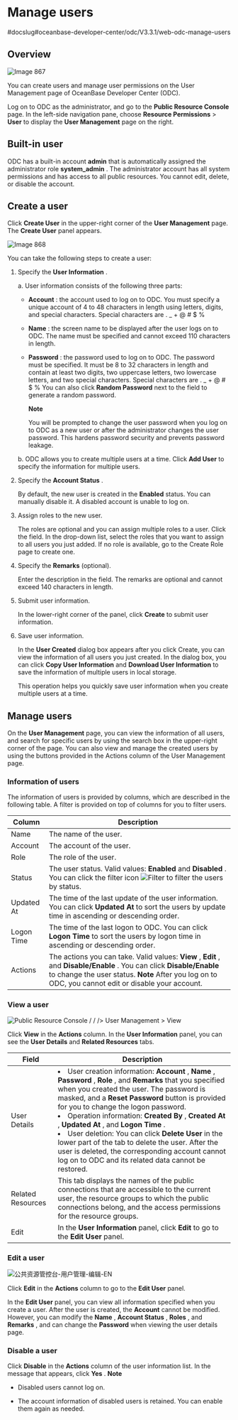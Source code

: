 Manage users 
=================================
#docslug#oceanbase-developer-center/odc/V3.3.1/web-odc-manage-users


Overview 
-----------------------------

![Image 867](https://help-static-aliyun-doc.aliyuncs.com/assets/img/en-US/0113133561/p308934.png)

You can create users and manage user permissions on the User Management page of OceanBase Developer Center (ODC). 

Log on to ODC as the administrator, and go to the **Public Resource Console** page. In the left-side navigation pane, choose **Resource Permissions** \> **User** to display the **User Management** page on the right.

Built-in user 
----------------------------------

ODC has a built-in account **admin** that is automatically assigned the administrator role **system_admin** . The administrator account has all system permissions and has access to all public resources. You cannot edit, delete, or disable the account.

Create a user 
----------------------------------

Click **Create User** in the upper-right corner of the **User Management** page. The **Create User** panel appears. 

![Image 868](https://help-static-aliyun-doc.aliyuncs.com/assets/img/en-US/8818379361/p308936.png)

You can take the following steps to create a user:

1. Specify the **User Information** . 

   a. User information consists of the following three parts:

      * **Account** : the account used to log on to ODC. You must specify a unique account of 4 to 48 characters in length using letters, digits, and special characters. Special characters are . _ + @ # $ %

        
      
      * **Name** : the screen name to be displayed after the user logs on to ODC. The name must be specified and cannot exceed 110 characters in length.

        
      
      * **Password** : the password used to log on to ODC. The password must be specified. It must be 8 to 32 characters in length and contain at least two digits, two uppercase letters, two lowercase letters, and two special characters. Special characters are . _ + @ # $ % You can also click **Random Password** next to the field to generate a random password. 

        **Note**

        

        You will be prompted to change the user password when you log on to ODC as a new user or after the administrator changes the user password. This hardens password security and prevents password leakage.
        
      

      
   
   b. ODC allows you to create multiple users at a time. Click **Add User** to specify the information for multiple users.

      
   

   

2. Specify the **Account Status** . 

   By default, the new user is created in the **Enabled** status. You can manually disable it. A disabled account is unable to log on.
   

3. Assign roles to the new user. 

   The roles are optional and you can assign multiple roles to a user. Click the field. In the drop-down list, select the roles that you want to assign to all users you just added. If no role is available, go to the Create Role page to create one.
   

4. Specify the **Remarks** (optional). 

   Enter the description in the field. The remarks are optional and cannot exceed 140 characters in length.
   

5. Submit user information. 

   In the lower-right corner of the panel, click **Create** to submit user information.
   

6. Save user information. 

   In the **User Created** dialog box appears after you click Create, you can view the information of all users you just created. In the dialog box, you can click **Copy User Information** and **Download User Information** to save the information of multiple users in local storage. 

   This operation helps you quickly save user information when you create multiple users at a time.
   




Manage users 
---------------------------------

On the **User Management** page, you can view the information of all users, and search for specific users by using the search box in the upper-right corner of the page. You can also view and manage the created users by using the buttons provided in the Actions column of the User Management page. 

### Information of users 

The information of users is provided by columns, which are described in the following table. A filter is provided on top of columns for you to filter users. 


|   Column   |                                                                                                                          Description                                                                                                                           |
|------------|----------------------------------------------------------------------------------------------------------------------------------------------------------------------------------------------------------------------------------------------------------------|
| Name       | The name of the user.                                                                                                                                                                                                                                          |
| Account    | The account of the user.                                                                                                                                                                                                                                       |
| Role    | The role of the user.                                                      |
| Status     | The user status. Valid values: **Enabled** and **Disabled** . You can click the filter icon ![Filter](https://help-static-aliyun-doc.aliyuncs.com/assets/img/en-US/8487860461/p352180.jpg) to filter the users by status.                      |
| Updated At | The time of the last update of the user information.  You can click **Updated At** to sort the users by update time in ascending or descending order.                                                                                          |
| Logon Time | The time of the last logon to ODC.  You can click **Logon Time** to sort the users by logon time in ascending or descending order.                                                                                                             |
| Actions    | The actions you can take. Valid values: **View** , **Edit** , and **Disable/Enable** . You can click **Disable/Enable** to change the user status. **Note**  After you log on to ODC, you cannot edit or disable your account. |



### View a user 

![Public Resource Console / / /> User Management > View](https://help-static-aliyun-doc.aliyuncs.com/assets/img/en-US/5674823561/p421887.png)

Click **View** in the **Actions** column. In the **User Information** panel, you can see the **User Details** and **Related Resources** tabs.


|       Field       |                                                                                                                                                                                                                                                                                                                                              Description                                                                                                                                                                                                                                                                                                                                               |
|-------------------|--------------------------------------------------------------------------------------------------------------------------------------------------------------------------------------------------------------------------------------------------------------------------------------------------------------------------------------------------------------------------------------------------------------------------------------------------------------------------------------------------------------------------------------------------------------------------------------------------------------------------------------------------------------------------------------------------------|
| User Details      | <li> User creation information: **Account** , **Name** , **Password** , **Role** , and **Remarks** that you specified when you created the user. The password is masked, and a **Reset Password** button is provided for you to change the logon password. </li>  <li> Operation information: **Created By** , **Created At** , **Updated At** , and **Logon Time** .</li>   <li> User deletion: You can click **Delete User** in the lower part of the tab to delete the user. After the user is deleted, the corresponding account cannot log on to ODC and its related data cannot be restored.</li>    |
| Related Resources | This tab displays the names of the public connections that are accessible to the current user, the resource groups to which the public connections belong, and the access permissions for the resource groups.                                                                                                                                                                                                                                                                                                                                                                                                                                                                                         |
| Edit              | In the **User Information** panel, click **Edit** to go to the **Edit User** panel.                                                                                                                                                                                                                                                                                                                                                                                                                                                                                                                                                                                                                    |



### Edit a user 

![公共资源管控台-用户管理-编辑-EN](https://help-static-aliyun-doc.aliyuncs.com/assets/img/en-US/5674823561/p437759.png)

Click **Edit** in the **Actions** column to go to the **Edit User** panel. 

In the **Edit User** panel, you can view all information specified when you create a user. After the user is created, the **Account** cannot be modified. However, you can modify the **Name** , **Account Status** , **Roles** , and **Remarks** , and can change the **Password** when viewing the user details page.

### Disable a user 

Click **Disable** in the **Actions** column of the user information list. In the message that appears, click **Yes** . 
**Note**

* Disabled users cannot log on.

  

* The account information of disabled users is retained. You can enable them again as needed.

  



